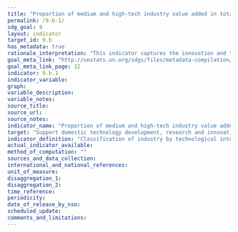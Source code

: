 ```yaml
---
title: "Proportion of medium and high-tech industry value added in total value added"
permalink: /9-b-1/
sdg_goal: 9
layout: indicator
target_id: 9.b
has_metadata: true
rationale_interpretation: "This indicator captures the innovation and technology endowment in manufacturing. It reveals the level of production technology in manufacturing of an economy, which makes it highly policy relevant indicator."
goal_meta_link: "http://unstats.un.org/sdgs/files/metadata-compilation/Metadata-Goal-9.pdf"
goal_meta_link_page: 12
indicator: 9.b.1
indicator_variable: 
graph: 
variable_description: 
variable_notes: 
source_title: 
source_url: 
source_notes: 
indicator_name: "Proportion of medium and high-tech industry value added in total value added"
target: "Support domestic technology development, research and innovation in developing countries, including by ensuring a conducive policy environment for, inter alia, industrial diversification and value addition to commodities."
indicator_definition: "Classification of industry by technological intensity is based in R&D intake in manufacturing output. Higher the share of R&D expenditure higher the level of technological intensity. MHT sectors are classified at 3-digit level of ISIC. Above indicator is calculated as the relation of the sum of the value added of MHT to the total value added of manufacturing."
actual_indicator_available: 
method_of_computation: ""
sources_and_data_collection: 
international_and_national_references: 
unit_of_measure: 
disaggregation_1: 
disaggregation_2: 
time_reference: 
periodicity: 
date_of_release_by_nso: 
scheduled_update: 
comments_and_limitations: 
---
```


